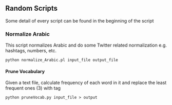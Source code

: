 ## Random Scripts

Some detail of every script can be found in the beginning of the script


### Normalize Arabic
This script normalizes Arabic and do some Twitter related normalization e.g. hashtags, numbers, etc.
```
python normalize_Arabic.pl input_file output_file
```

#### Prune Vocabulary
Given a text file, calculate frequency of each word in it and replace the least frequent ones (3) with tag <unk>
```
python pruneVocab.py input_file > output
```

